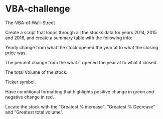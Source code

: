 # VBA-challenge
The-VBA-of-Wall-Street

Create a script that loops through all the stocks data for years 2014, 2015 and 2016, and create a summary table with the following info:

  Yearly change from what the stock opened the year at to what the closing price was.

  The percent change from the what it opened the year at to what it closed.

  The total Volume of the stock.

  Ticker symbol.

  Have conditional formatting that highlights positive change in green and negative change in red.

  Locate the stock with the "Greatest % increase", "Greatest % Decrease" and "Greatest total volume".
